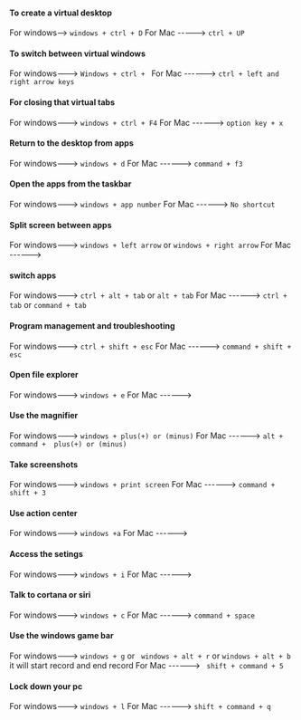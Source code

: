 #### To create a virtual desktop
For windows--> `windows + ctrl + D`
For Mac -----> `ctrl + UP`

#### To switch between virtual windows
For windows---> `Windows + ctrl + `
For Mac ------> `ctrl + left and right arrow keys`

#### For closing that virtual tabs
For windows---> `windows + ctrl + F4`
For Mac ------> `option key + x`

#### Return to the desktop from apps
For windows---> `windows + d`
For Mac ------> `command + f3`

#### Open the apps from the taskbar
For windows---> `windows + app number`
For Mac ------> `No shortcut`

#### Split screen between apps
For windows---> `windows + left arrow` or `windows + right arrow`
For Mac ------>

#### switch apps
For windows---> `ctrl + alt + tab` or `alt + tab`
For Mac ------> `ctrl + tab` or `command + tab`

#### Program management and troubleshooting
For windows---> `ctrl + shift + esc`
For Mac ------> `command + shift + esc`

#### Open file explorer
For windows---> `windows + e`
For Mac ------>

#### Use the magnifier
For windows---> `windows + plus(+) or (minus)`
For Mac ------> `alt + command +  plus(+) or (minus)`

#### Take screenshots
For windows---> `windows + print screen`
For Mac ------> `command + shift + 3`

#### Use action center
For windows---> `windows +a`
For Mac ------> 

#### Access the setings
For windows---> `windows + i`
For Mac ------>

#### Talk to cortana or siri
For windows---> `windows + c`
For Mac ------> `command + space`

#### Use the windows game bar
For windows---> `windows + g` or ` windows + alt + r` or `windows + alt + b` it will start record and end record 
For Mac ------> ` shift + command + 5`

#### Lock down your pc
For windows---> `windows + l`
For Mac ------> `shift + command + q`


